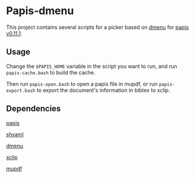 Papis-dmenu
===========

This project contains several scripts for a picker based on [dmenu](https://tools.suckless.org/dmenu/) for [papis v0.11.1](https://github.com/papis/papis).

Usage
-----

Change the `$PAPIS_HOME` variable in the script you want to run, and run `papis-cache.bash` to build the cache.

Then run `papis-open.bash` to open a papis file in mupdf, or run `papis-export.bash` to export the document's information in bibtex to xclip.

Dependencies
------------

[papis](https://github.com/papis/papis)

[shyaml](https://github.com/0k/shyaml)

[dmenu](https://tools.suckless.org/dmenu/)

[xclip](https://github.com/astrand/xclip)

[mupdf](https://mupdf.com/)
